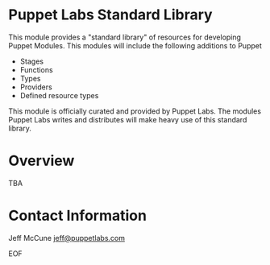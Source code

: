 # Puppet Labs Standard Library #

This module provides a "standard library" of resources for developing Puppet
Modules.  This modules will include the following additions to Puppet

 * Stages
 * Functions
 * Types
 * Providers
 * Defined resource types

This module is officially curated and provided by Puppet Labs.  The modules
Puppet Labs writes and distributes will make heavy use of this standard
library.

# Overview #

TBA

# Contact Information #

  Jeff McCune <jeff@puppetlabs.com>

EOF
